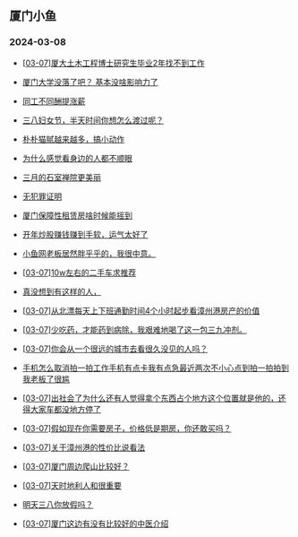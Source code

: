 ## 厦门小鱼 
### 2024-03-08

+ [[03-07]厦大土木工程博士研究生毕业2年找不到工作](http://bbs.xmfish.com/read-htm-tid-18157016.html)

+ [厦门大学没落了吧？ 基本没啥影响力了](http://bbs.xmfish.com/read-htm-tid-18156935.html)

+ [同工不同酬提涨薪](http://bbs.xmfish.com/read-htm-tid-18156925.html)

+ [三八妇女节，半天时间你想怎么渡过呢？](http://bbs.xmfish.com/read-htm-tid-18156915.html)

+ [朴朴猫腻越来越多，搞小动作](http://bbs.xmfish.com/read-htm-tid-18156955.html)

+ [为什么感觉看身边的人都不顺眼](http://bbs.xmfish.com/read-htm-tid-18156889.html)

+ [三月的石室禅院更美丽](http://bbs.xmfish.com/read-htm-tid-18157137.html)

+ [无犯罪证明](http://bbs.xmfish.com/read-htm-tid-18157050.html)

+ [厦门保障性租赁房啥时候能摇到](http://bbs.xmfish.com/read-htm-tid-18157029.html)

+ [开年炒股赚钱赚到手软，运气太好了](http://bbs.xmfish.com/read-htm-tid-18157022.html)

+ [小鱼网老板居然胖乎乎的，我很中意。](http://bbs.xmfish.com/read-htm-tid-18157055.html)

+ [[03-07]10w左右的二手车求推荐](http://bbs.xmfish.com/read-htm-tid-18157169.html)

+ [真没想到有这样的人，](http://bbs.xmfish.com/read-htm-tid-18157226.html)

+ [[03-07]从北漂每天上下班通勤时间4个小时起步看漳州港房产的价值](http://bbs.xmfish.com/read-htm-tid-18157266.html)

+ [[03-07]少吃药，才能药到病除，我艰难地喝了这一包三九冲剂。](http://bbs.xmfish.com/read-htm-tid-18157075.html)

+ [[03-07]你会从一个很远的城市去看很久没见的人吗？](http://bbs.xmfish.com/read-htm-tid-18157202.html)

+ [手机怎么取消拍一拍工作手机有点卡我有点急最近两次不小心点到拍一拍拍到我老板了很尴](http://bbs.xmfish.com/read-htm-tid-18157231.html)

+ [[03-07]出社会了为什么还有人觉得拿个东西占个地方这个位置就是他的，还得大家车都没地方停了](http://bbs.xmfish.com/read-htm-tid-18157293.html)

+ [[03-07]假如现在你需要房子，价格低是期房，你还敢买吗？](http://bbs.xmfish.com/read-htm-tid-18157101.html)

+ [[03-07]关于漳州港的性价比说看法](http://bbs.xmfish.com/read-htm-tid-18157278.html)

+ [[03-07]厦门周边爬山比较好？](http://bbs.xmfish.com/read-htm-tid-18157252.html)

+ [[03-07]天时地利人和很重要](http://bbs.xmfish.com/read-htm-tid-18157271.html)

+ [明天三八你放假吗？](http://bbs.xmfish.com/read-htm-tid-18157280.html)

+ [[03-07]厦门这边有没有比较好的中医介绍](http://bbs.xmfish.com/read-htm-tid-18157248.html)

